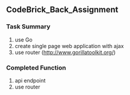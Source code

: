 ## CodeBrick_Back_Assignment

### Task Summary

1. use Go
2. create single page web application with ajax
3. use router (http://www.gorillatoolkit.org/)

### Completed Function

1. api endpoint
2. use router
